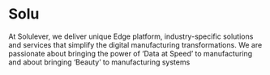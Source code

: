 # Solu
 At Solulever, we deliver unique Edge platform, industry-specific solutions and services that simplify the digital manufacturing transformations. We are passionate about bringing the power of ‘Data at Speed’ to manufacturing and about bringing ‘Beauty’ to manufacturing systems
